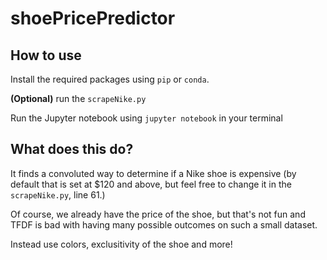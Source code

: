 # shoePricePredictor

## How to use

Install the required packages using `pip` or `conda`.

**(Optional)** run the `scrapeNike.py`

Run the Jupyter notebook using `jupyter notebook` in your terminal

## What does this do?

It finds a convoluted way to determine if a Nike shoe is expensive (by default that is set at $120 and above, but feel free to change it in the `scrapeNike.py`, line 61.)

Of course, we already have the price of the shoe, but that's not fun and TFDF is bad with having many possible outcomes on such a small dataset.

Instead use colors, exclusitivity of the shoe and more!
